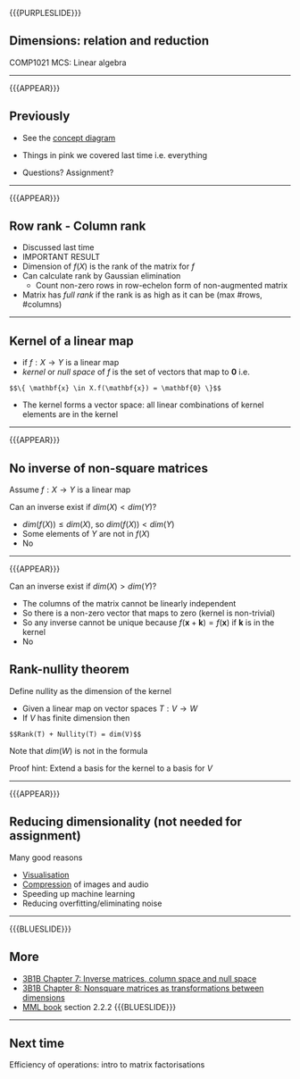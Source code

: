 {{{PURPLESLIDE}}}

## Dimensions: relation and reduction

COMP1021 MCS: Linear algebra

---

{{{APPEAR}}}

## Previously

- See the [concept diagram](https://github.com/stevenaeola/linalg_lectures/blob/b29c8bdfd14d123c8c054fd830490d13f3f9316a/concepts.mmd)

- Things in pink we covered last time i.e. everything

- Questions? Assignment?

---

{{{APPEAR}}}

## Row rank - Column rank

- Discussed last time
- IMPORTANT RESULT
- Dimension of $f(X)$ is the rank of the matrix for $f$
- Can calculate rank by Gaussian elimination
  - Count non-zero rows in row-echelon form of non-augmented matrix
- Matrix has _full rank_ if the rank is as high as it can be (max \#rows, \#columns)

---

## Kernel of a linear map

- if $f:X \rightarrow Y$ is a linear map
- _kernel_  or _null space_ of $f$ is the set of vectors that map to $\mathbf{0}$ i.e. 

`$$\{ \mathbf{x} \in X.f(\mathbf{x}) = \mathbf{0} \}$$`

- The kernel forms a vector space: all linear combinations of kernel elements are in the kernel

---

{{{APPEAR}}}

## No inverse of non-square matrices

Assume $f:X \rightarrow Y$ is a linear map

Can an inverse exist if $dim(X) < dim(Y)$?
 - $dim(f(X)) \leq dim(X)$, so $dim(f(X)) < dim(Y)$
 - Some elements of $Y$ are not in $f(X)$
 - No

---

{{{APPEAR}}}

Can an inverse exist if $dim(X) > dim(Y)$?
  - The columns of the matrix cannot be linearly independent
  - So there is a non-zero vector that maps to zero (kernel is non-trivial)
  - So any inverse cannot be unique because $f(\mathbf{x} + \mathbf{k}) = f(\mathbf{x})$ if $\mathbf{k}$ is in the kernel
  - No



## Rank-nullity theorem

Define nullity as the dimension of the kernel
- Given a linear map on vector spaces $T:V \rightarrow W$
- If $V$ has finite dimension then

`$$Rank(T) + Nullity(T) = dim(V)$$`

Note that $dim(W)$ is not in the formula

Proof hint: Extend a basis for the kernel to a basis for $V$

---

{{{APPEAR}}}

## Reducing dimensionality (not needed for assignment)

Many good reasons

- [Visualisation](https://www.nature.com/articles/s42003-022-03628-x)
- [Compression](https://www.sciencedirect.com/science/article/pii/S1877050917311900) of images and audio
- Speeding up machine learning
- Reducing overfitting/eliminating noise

---

{{{BLUESLIDE}}}

## More

- [3B1B Chapter 7: Inverse matrices, column space and null space](https://www.youtube.com/watch?v=uQhTuRlWMxw)
- [3B1B Chapter 8: Nonsquare matrices as transformations between dimensions](https://www.youtube.com/watch?v=v8VSDg_WQlA)
- [MML book](https://mml-book.github.io/book/mml-book.pdf) section 2.2.2
{{{BLUESLIDE}}}

---

## Next time

Efficiency of operations: intro to matrix factorisations